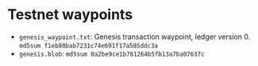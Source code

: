 # Testnet waypoints 
- `genesis_waypoint.txt`: Genesis transaction waypoint, ledger version 0. `md5sum f1eb80bab7231c74e691f17a585ddc3a`
- `genesis.blob`: `md5sum 0a2be9ce1b781264b5fb13a7ba07637c`